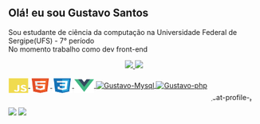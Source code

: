 ## Olá! eu sou Gustavo Santos 

Sou estudante de ciência da computação na Universidade Federal de Sergipe(UFS) - 7° período <br>
No momento trabalho como dev front-end


<div  align="center">
  <a href="https://github.com/Gusta-Santos">
  <img height="150em" src="https://github-readme-stats.vercel.app/api?username=Gusta-Santos&show_icons=true&theme=synthwave&include_all_commits=true&count_private=true"/>
  <img height="150em" src="https://github-readme-stats.vercel.app/api/top-langs/?username=Gusta-Santos&layout=compact&langs_count=7&theme=synthwave"/>
</div>
<div style="display: inline_block"><br>
  <img align="center" alt="Gustavo-Js" height="30" width="40" src="https://raw.githubusercontent.com/devicons/devicon/master/icons/javascript/javascript-plain.svg">
  <img align="center" alt="Gustavo-HTML" height="30" width="40" src="https://raw.githubusercontent.com/devicons/devicon/master/icons/html5/html5-original.svg">
  <img align="center" alt="Gustavo-CSS" height="30" width="40" src="https://raw.githubusercontent.com/devicons/devicon/master/icons/css3/css3-original.svg">
  <img align="center" alt="Gustavo-Vue" height="30" width="40" src="https://github.com/devicons/devicon/blob/master/icons/vuejs/vuejs-original.svg">
  <img align="center" alt="Gustavo-Mysql" height="30" width="40" src="https://user-images.githubusercontent.com/25181517/183896128-ec99105a-ec1a-4d85-b08b-1aa1620b2046.png">
  <img width="40" align="center" alt="Gustavo-php" src="https://raw.githubusercontent.com/jmnote/z-icons/master/svg/php.svg">
  <img align="right" alt="cat-profile-pic" height="150" style="border-radius:50px;" src="https://i.pinimg.com/originals/da/e0/27/dae02754ebd147873ce88491b122f81d.jpg">
</div>
  
## 
  
<div>
  <a href = "mailto:gustavo.santos237@gmail.com"><img src="https://img.shields.io/badge/-Gmail-%23333?style=for-the-badge&logo=gmail&logoColor=white" target="_blank"></a>
  <a href="https://www.linkedin.com/in/gustavo-santos-4a397423b" target="_blank"><img src="https://img.shields.io/badge/-LinkedIn-%230077B5?style=for-the-badge&logo=linkedin&logoColor=white" target="_blank"></a> 

</div>
